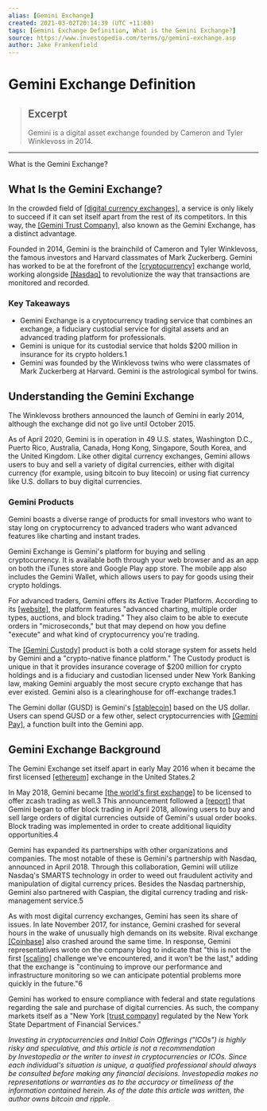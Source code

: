 ```yaml
---
alias: [Gemini Exchange]
created: 2021-03-02T20:14:39 (UTC +11:00)
tags: [Gemini Exchange Definition, What is the Gemini Exchange?]
source: https://www.investopedia.com/terms/g/gemini-exchange.asp
author: Jake Frankenfield
---
```


# Gemini Exchange Definition

> ## Excerpt
> Gemini is a digital asset exchange founded by Cameron and Tyler Winklevoss in 2014.

---

What is the Gemini Exchange?
## What Is the Gemini Exchange?

In the crowded field of [[digital currency exchanges]](https://www.investopedia.com/terms/d/digital-currency-exchanger-dce.asp), a service is only likely to succeed if it can set itself apart from the rest of its competitors. In this way, the [[Gemini Trust Company]](https://www.investopedia.com/tech/gemini-winklevoss-bitcoin-exchange/), also known as the Gemini Exchange, has a distinct advantage.

Founded in 2014, Gemini is the brainchild of Cameron and Tyler Winklevoss, the famous investors and Harvard classmates of Mark Zuckerberg. Gemini has worked to be at the forefront of the [[cryptocurrency]](https://www.investopedia.com/terms/c/cryptocurrency.asp) exchange world, working alongside [[Nasdaq]](https://www.investopedia.com/terms/n/nasdaq.asp) to revolutionize the way that transactions are monitored and recorded.

### Key Takeaways

-   Gemini Exchange is a cryptocurrency trading service that combines an exchange, a fiduciary custodial service for digital assets and an advanced trading platform for professionals.
-   Gemini is unique for its custodial service that holds $200 million in insurance for its crypto holders.1
-   Gemini was founded by the Winklevoss twins who were classmates of Mark Zuckerberg at Harvard. Gemini is the astrological symbol for twins.

## Understanding the Gemini Exchange

The Winklevoss brothers announced the launch of Gemini in early 2014, although the exchange did not go live until October 2015.

As of April 2020, Gemini is in operation in 49 U.S. states, Washington D.C., Puerto Rico, Australia, Canada, Hong Kong, Singapore, South Korea, and the United Kingdom. Like other digital currency exchanges, Gemini allows users to buy and sell a variety of digital currencies, either with digital currency (for example, using bitcoin to buy litecoin) or using fiat currency like U.S. dollars to buy digital currencies.

### Gemini Products

Gemini boasts a diverse range of products for small investors who want to stay long on cryptocurrency to advanced traders who want advanced features like charting and instant trades.

Gemini Exchange is Gemini's platform for buying and selling cryptocurrency. It is available both through your web browser and as an app on both the iTunes store and Google Play app store. The mobile app also includes the Gemini Wallet, which allows users to pay for goods using their crypto holdings.

For advanced traders, Gemini offers its Active Trader Platform. According to its [[website]](https://gemini.com/activetrader), the platform features "advanced charting, multiple order types, auctions, and block trading." They also claim to be able to execute orders in "microseconds," but that may depend on how you define "execute" and what kind of cryptocurrency you're trading.

The [[Gemini Custody]](https://gemini.com/custody) product is both a cold storage system for assets held by Gemini and a "crypto-native finance platform." The Custody product is unique in that it provides insurance coverage of $200 million for crypto holdings and is a fiduciary and custodian licensed under New York Banking law, making Gemini arguably the most secure crypto exchange that has ever existed. Gemini also is a clearinghouse for off-exchange trades.1

The Gemini dollar (GUSD) is Gemini's [[stablecoin]](https://www.investopedia.com/terms/s/stablecoin.asp) based on the US dollar. Users can spend GUSD or a few other, select cryptocurrencies with [[Gemini Pay]](https://gemini.com/pay), a function built into the Gemini app.

## Gemini Exchange Background

The Gemini Exchange set itself apart in early May 2016 when it became the first licensed [[ethereum]](https://www.investopedia.com/terms/e/ethereum.asp) exchange in the United States.2

In May 2018, Gemini became [[the world's first exchange]](https://www.investopedia.com/news/winklevoss-gemini-add-zcash-litecoin/) to be licensed to offer zcash trading as well.3 This announcement followed a [[report]](https://www.investopedia.com/news/winklevoss-gemini-fund-offer-bitcoin-ethereum-block-trading/) that Gemini began to offer block trading in April 2018, allowing users to buy and sell large orders of digital currencies outside of Gemini's usual order books. Block trading was implemented in order to create additional liquidity opportunities.4

Gemini has expanded its partnerships with other organizations and companies. The most notable of these is Gemini's partnership with Nasdaq, announced in April 2018. Through this collaboration, Gemini will utilize Nasdaq's SMARTS technology in order to weed out fraudulent activity and manipulation of digital currency prices. Besides the Nasdaq partnership, Gemini also partnered with Caspian, the digital currency trading and risk-management service.5

As with most digital currency exchanges, Gemini has seen its share of issues. In late November 2017, for instance, Gemini crashed for several hours in the wake of unusually high demands on its website. Rival exchange [[Coinbase]](https://www.investopedia.com/terms/c/coinbase.asp) also crashed around the same time. In response, Gemini representatives wrote on the company blog to indicate that "this is not the first [[scaling]](https://www.investopedia.com/terms/s/scalability.asp) challenge we've encountered, and it won't be the last," adding that the exchange is "continuing to improve our performance and infrastructure monitoring so we can anticipate potential problems more quickly in the future."6

Gemini has worked to ensure compliance with federal and state regulations regarding the sale and purchase of digital currencies. As such, the company markets itself as a "New York [[trust company]](https://www.investopedia.com/terms/t/trustcompany.asp) regulated by the New York State Department of Financial Services."

_Investing in cryptocurrencies and Initial Coin Offerings ("ICOs") is highly risky and speculative, and this article is not a recommendation by Investopedia or the writer to invest in cryptocurrencies or ICOs. Since each individual's situation is unique, a qualified professional should always be consulted before making any financial decisions. Investopedia makes no representations or warranties as to the accuracy or timeliness of the information contained herein. As of the date this article was written, the author owns bitcoin and ripple._
